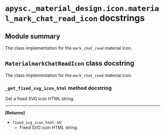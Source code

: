 # `apysc._material_design.icon.material_mark_chat_read_icon` docstrings

## Module summary

The class implementation for the `mark_chat_read` material icon.

## `MaterialmarkChatReadIcon` class docstring

The class implementation for the `mark_chat_read` material icon.

### `_get_fixed_svg_icon_html` method docstring

Get a fixed SVG icon HTML string.<hr>

**[Returns]**

- `fixed_svg_icon_html`: str
  - Fixed SVG icon HTML string.